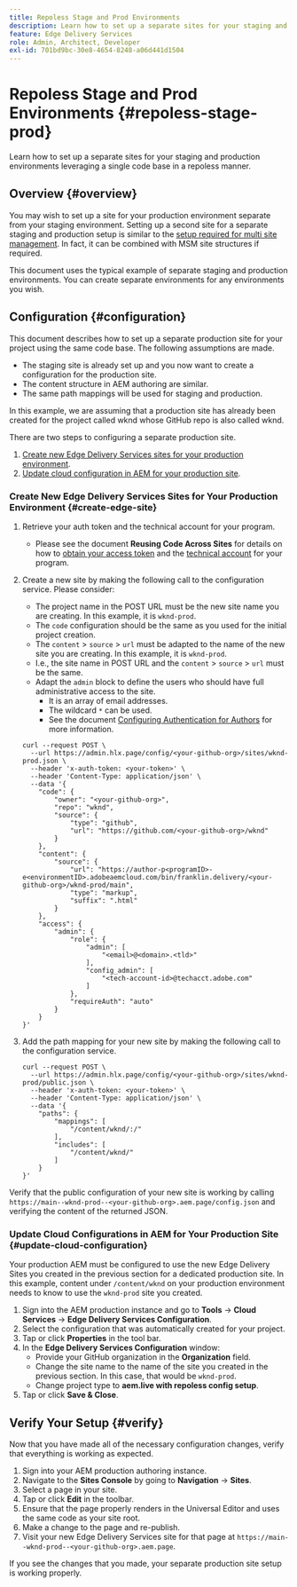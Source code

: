 ```yaml
---
title: Repoless Stage and Prod Environments
description: Learn how to set up a separate sites for your staging and production environments leveraging a single code base in a repoless manner.
feature: Edge Delivery Services
role: Admin, Architect, Developer
exl-id: 701bd9bc-30e8-4654-8248-a06d441d1504
---
```

# Repoless Stage and Prod Environments {#repoless-stage-prod}

Learn how to set up a separate sites for your staging and production environments leveraging a single code base in a repoless manner.

## Overview {#overview}

You may wish to set up a site for your production environment separate from your staging environment. Setting up a second site for a separate staging and production setup is similar to the [setup required for multi site management](/help/edge/wysiwyg-authoring/repoless-msm.md). In fact, it can be combined with MSM site structures if required.

This document uses the typical example of separate staging and production environments. You can create separate environments for any environments you wish.

## Configuration {#configuration}

This document describes how to set up a separate production site for your project using the same code base. The following assumptions are made.

* The staging site is already set up and you now want to create a configuration for the production site.
* The content structure in AEM authoring are similar.
* The same path mappings will be used for staging and production.

In this example, we are assuming that a production site has already been created for the project called wknd whose GitHub repo is also called wknd.

There are two steps to configuring a separate production site.

1. [Create new Edge Delivery Services sites for your production environment](#create-edge-site).
1. [Update cloud configuration in AEM for your production site](#update-cloud-configuration).

### Create New Edge Delivery Services Sites for Your Production Environment {#create-edge-site}

1. Retrieve your auth token and the technical account for your program.
   * Please see the document **Reusing Code Across Sites** for details on how to [obtain your access token](/help/edge/wysiwyg-authoring/repoless.md#access-token) and the [technical account](/help/edge/wysiwyg-authoring/repoless.md#access-control) for your program.
1. Create a new site by making the following call to the configuration service. Please consider:
   * The project name in the POST URL must be the new site name you are creating. In this example, it is `wknd-prod`.
   * The `code` configuration should be the same as you used for the initial project creation.
   * The `content` > `source` > `url` must be adapted to the name of the new site you are creating. In this example, it is `wknd-prod`.
   * I.e., the site name in POST URL and the `content` > `source` > `url` must be the same.
   * Adapt the `admin` block to define the users who should have full administrative access to the site.
     * It is an array of email addresses.
     * The wildcard `*` can be used.
     * See the document [Configuring Authentication for Authors](https://www.aem.live/docs/authentication-setup-authoring#default-roles) for more information.

   ```text
   curl --request POST \
     --url https://admin.hlx.page/config/<your-github-org>/sites/wknd-prod.json \
     --header 'x-auth-token: <your-token>' \
     --header 'Content-Type: application/json' \
     --data '{
       "code": {
           "owner": "<your-github-org>",
           "repo": "wknd",
           "source": {
               "type": "github",
               "url": "https://github.com/<your-github-org>/wknd"
           }
       },
       "content": {
           "source": {
               "url": "https://author-p<programID>-e<environmentID>.adobeaemcloud.com/bin/franklin.delivery/<your-github-org>/wknd-prod/main",
               "type": "markup",
               "suffix": ".html"
           }
       },
       "access": {
           "admin": {
               "role": {
                   "admin": [
                       "<email>@<domain>.<tld>"
                   ],
                   "config_admin": [
                       "<tech-account-id>@techacct.adobe.com"
                   ]
               },
               "requireAuth": "auto"
           }
       }
   }'
   ```

1. Add the path mapping for your new site by making the following call to the configuration service.

   ```text
   curl --request POST \
     --url https://admin.hlx.page/config/<your-github-org>/sites/wknd-prod/public.json \
     --header 'x-auth-token: <your-token>' \
     --header 'Content-Type: application/json' \
     --data '{
       "paths": {
           "mappings": [
               "/content/wknd/:/"
           ],
           "includes": [
               "/content/wknd/"
           ]
       }
   }'
   ```

Verify that the public configuration of your new site is working by calling `https://main--wknd-prod--<your-github-org>.aem.page/config.json` and verifying the content of the returned JSON.

### Update Cloud Configurations in AEM for Your Production Site {#update-cloud-configuration}

Your production AEM must be configured to use the new Edge Delivery Sites you created in the previous section for a dedicated production site. In this example, content under `/content/wknd` on your production environment needs to know to use the `wknd-prod` site you created.

1. Sign into the AEM production instance and go to **Tools** -&gt; **Cloud Services** -&gt; **Edge Delivery Services Configuration**.
1. Select the configuration that was automatically created for your project.
1. Tap or click **Properties** in the tool bar.
1. In the **Edge Delivery Services Configuration** window:
   * Provide your GitHub organization in the **Organization** field.
   * Change the site name to the name of the site you created in the previous section. In this case, that would be `wknd-prod`.
   * Change project type to **aem.live with repoless config setup**.
1. Tap or click **Save &amp; Close**.

## Verify Your Setup {#verify}

Now that you have made all of the necessary configuration changes, verify that everything is working as expected.

1. Sign into your AEM production authoring instance.
1. Navigate to the **Sites Console** by going to **Navigation** -&gt; **Sites**.
1. Select a page in your site.
1. Tap or click **Edit** in the toolbar.
1. Ensure that the page properly renders in the Universal Editor and uses the same code as your site root.
1. Make a change to the page and re-publish.
1. Visit your new Edge Delivery Services site for that page at `https://main--wknd-prod--<your-github-org>.aem.page`.

If you see the changes that you made, your separate production site setup is working properly.
